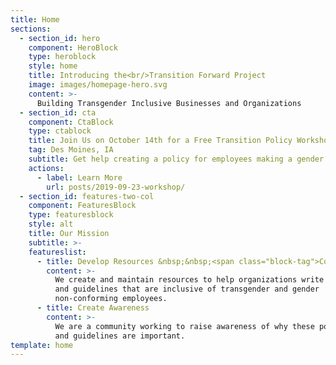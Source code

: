 ```yaml
---
title: Home
sections:
  - section_id: hero
    component: HeroBlock
    type: heroblock
    style: home
    title: Introducing the<br/>Transition Forward Project
    image: images/homepage-hero.svg
    content: >-
      Building Transgender Inclusive Businesses and Organizations
  - section_id: cta
    component: CtaBlock
    type: ctablock
    title: Join Us on October 14th for a Free Transition Policy Workshop
    tag: Des Moines, IA
    subtitle: Get help creating a policy for employees making a gender transition, have your existing policies and guidelines reviewed, and more.
    actions:
      - label: Learn More
        url: posts/2019-09-23-workshop/
  - section_id: features-two-col
    component: FeaturesBlock
    type: featuresblock
    style: alt
    title: Our Mission
    subtitle: >-
    featureslist:
      - title: Develop Resources &nbsp;&nbsp;<span class="block-tag">Coming Soon</span>
        content: >-
          We create and maintain resources to help organizations write policies
          and guidelines that are inclusive of transgender and gender
          non-conforming employees.
      - title: Create Awareness
        content: >-
          We are a community working to raise awareness of why these policies
          and guidelines are important.
template: home
---
```

